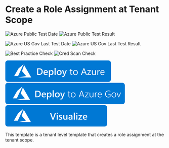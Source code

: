 # Create a Role Assignment at Tenant Scope

![Azure Public Test Date](https://azurequickstartsservice.blob.core.windows.net/badges/tenant-level-deployments/tenant-role-assignment/PublicLastTestDate.svg)
![Azure Public Test Result](https://azurequickstartsservice.blob.core.windows.net/badges/tenant-level-deployments/tenant-role-assignment/PublicDeployment.svg)

![Azure US Gov Last Test Date](https://azurequickstartsservice.blob.core.windows.net/badges/tenant-level-deployments/tenant-role-assignment/FairfaxLastTestDate.svg)
![Azure US Gov Last Test Result](https://azurequickstartsservice.blob.core.windows.net/badges/tenant-level-deployments/tenant-role-assignment/FairfaxDeployment.svg)

![Best Practice Check](https://azurequickstartsservice.blob.core.windows.net/badges/tenant-level-deployments/tenant-role-assignment/BestPracticeResult.svg)
![Cred Scan Check](https://azurequickstartsservice.blob.core.windows.net/badges/tenant-level-deployments/tenant-role-assignment/CredScanResult.svg)

[![Deploy To Azure](https://raw.githubusercontent.com/Azure/azure-quickstart-templates/master/1-CONTRIBUTION-GUIDE/images/deploytoazure.svg?sanitize=true)](https://portal.azure.com/#create/Microsoft.Template/uri/https%3A%2F%2Fraw.githubusercontent.com%2FAzure%2Fazure-quickstart-templates%2Fmaster%2Ftenant-level-deployments%2Ftenant-role-assignment%2Fazuredeploy.json)
[![Deploy To Azure US Gov](https://raw.githubusercontent.com/Azure/azure-quickstart-templates/master/1-CONTRIBUTION-GUIDE/images/deploytoazuregov.svg?sanitize=true)](https://portal.azure.us/#create/Microsoft.Template/uri/https%3A%2F%2Fraw.githubusercontent.com%2FAzure%2Fazure-quickstart-templates%2Fmaster%2Ftenant-level-deployments%2Ftenant-role-assignment%2Fazuredeploy.json)
[![Visualize](https://raw.githubusercontent.com/Azure/azure-quickstart-templates/master/1-CONTRIBUTION-GUIDE/images/visualizebutton.svg?sanitize=true)](http://armviz.io/#/?load=https%3A%2F%2Fraw.githubusercontent.com%2FAzure%2Fazure-quickstart-templates%2Fmaster%2Ftenant-level-deployments%2Ftenant-role-assignment%2Fazuredeploy.json)

This template is a tenant level template that creates a role assignment at the tenant scope.
